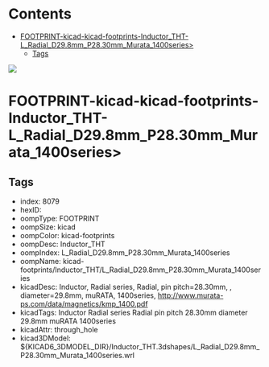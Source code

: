 



Contents
========

* [FOOTPRINT-kicad-kicad-footprints-Inductor_THT-L_Radial_D29.8mm_P28.30mm_Murata_1400series>](#footprint-kicad-kicad-footprints-inductor_tht-l_radial_d298mm_p2830mm_murata_1400series)
	* [Tags](#tags)
  
![][im]
# FOOTPRINT-kicad-kicad-footprints-Inductor_THT-L_Radial_D29.8mm_P28.30mm_Murata_1400series>

## Tags

- index: 8079
- hexID: 
- oompType: FOOTPRINT
- oompSize: kicad
- oompColor: kicad-footprints
- oompDesc: Inductor_THT
- oompIndex: L_Radial_D29.8mm_P28.30mm_Murata_1400series
- oompName: kicad-footprints/Inductor_THT/L_Radial_D29.8mm_P28.30mm_Murata_1400series
- kicadDesc: Inductor, Radial series, Radial, pin pitch=28.30mm, , diameter=29.8mm, muRATA, 1400series, http://www.murata-ps.com/data/magnetics/kmp_1400.pdf
- kicadTags: Inductor Radial series Radial pin pitch 28.30mm  diameter 29.8mm muRATA 1400series
- kicadAttr: through_hole
- kicad3DModel: ${KICAD6_3DMODEL_DIR}/Inductor_THT.3dshapes/L_Radial_D29.8mm_P28.30mm_Murata_1400series.wrl



[im]: image.png
